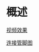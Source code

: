 # 概述

[视频效果](http://doudingcross.oss-cn-shanghai.aliyuncs.com/home/%E8%88%B5%E6%9C%BA%E6%97%8B%E8%BD%AC%E5%A4%8D%E4%BD%8D.mp4)

[连接管脚图](http://doudingcross.oss-cn-shanghai.aliyuncs.com/home/%E5%BE%AE%E4%BF%A1%E6%88%AA%E5%9B%BE_20200630223427.png)